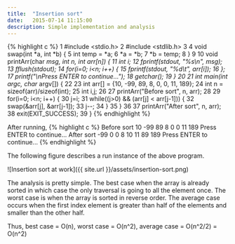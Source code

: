 ```yaml
---
title:  "Insertion sort"
date:   2015-07-14 11:15:00
description: Simple implementation and analysis
---
```


{% highlight c %}
  1 #include <stdio.h>
  2 #include <stdlib.h>
  3 
  4 void swap(int *a, int *b) {
  5         int temp = *a;
  6         *a = *b;
  7         *b = temp;
  8 }
  9 
 10 void printArr(char *msg, int n, int arr[n]) {
 11         int i;
 12         fprintf(stdout, "%s\n", msg);
 13         fflush(stdout);
 14         for(i=0; i<n; i++) {
 15                 fprintf(stdout, "%d\t", arr[i]);
 16         };
 17         printf("\nPress ENTER to continue...");
 18         getchar();
 19 }
 20 
 21 int main(int argc, char* argv[]) {
 22 
 23         int arr[] = {10, -99, 89, 8, 0, 0, 11, 189};
 24         int n = sizeof(arr)/sizeof(int);
 25         int i,j;
 26 
 27         printArr("Before sort", n, arr);
 28 
 29         for(i=0; i<n; i++) {
 30                 j=i;
 31                 while((j>0) && (arr[j] < arr[j-1])) {
 32                         swap(&arr[j], &arr[j-1]);
 33                         j--;
 34                 }
 35         }
 36 
 37         printArr("After sort", n, arr);
 38         exit(EXIT_SUCCESS);
 39 }
{% endhighlight %}

After running,
{% highlight c %}
Before sort
10	-99	89	8	0	0	11	189	
Press ENTER to continue...
After sort
-99	0	0	8	10	11	89	189	
Press ENTER to continue...
{% endhighlight %}

The following figure describes a run instance of the above program.

![Insertion sort at work]({{ site.url }}/assets/insertion-sort.png)

The analysis is pretty simple. The best case when the array is already sorted in which case the only traversal is going to all the element once. The worst case is when the array is sorted in reverse order. The average case occurs when the first index element is greater than half of the elements and smaller than the other half.

Thus, best case = O(n), worst case = O(n^2), average case = O(n^2/2) = O(n^2)

